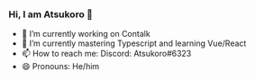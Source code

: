 ### Hi, I am Atsukoro 👋

- 🔭 I’m currently working on Contalk
- 🌱 I’m currently mastering Typescript and learning Vue/React
- 📫 How to reach me: 
    Discord: Atsukoro#6323
- 😄 Pronouns: He/him

